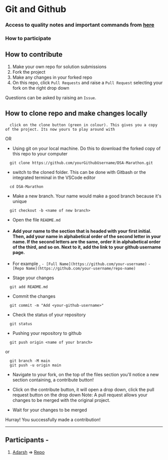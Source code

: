 # Git and Github

### Access to quality notes and important commands from [here](https://dev.to/rishabh055/what-is-version-control-system-cfi)

### How to participate

## How to contribute

1. Make your own repo for solution submissions
2. Fork the project
3. Make any changes in your forked repo
4. On this repo, click `Pull Requests` and raise a `Pull Request` selecting your fork on the right drop down

Questions can be asked by raising an `Issue`.

## How to clone repo and make changes locally

```
  click on the clone button (green in colour). This gives you a copy of the project. Its now yours to play around with
```
OR
- Using git on your local machine. Do this to download the forked copy of this repo to your computer

```
  git clone https://github.com/yourGithubUsername/DSA-Marathon.git
```

- switch to the cloned folder. This can be done with Gitbash or the integrated terminal in the VSCode editor

```
  cd DSA-Marathon
```

- Make a new branch. Your name would make a good branch because it's unique

```
  git checkout -b <name of new branch>
```

- Open the file `README.md`

- #### Add your name to the section that is headed with your first initial. Then, add your name in alphabetical order of the second letter in your name. If the second letters are the same, order it in alphabetical order of the third, and so on. Next to it, add the link to your github username page.

- For example ,
  `- [Full Name](https://github.com/your-username)`
  `- [Repo Name](https://github.com/your-username/repo-name)`

- Stage your changes

```
  git add README.md
```

- Commit the changes

```
  git commit -m "Add <your-github-username>"
```

- Check the status of your repository

```
  git status
```

- Pushing your repository to github

```
  git push origin <name of your branch>
```

or

```
  git branch -M main
  git push -u origin main
```

- Navigate to your fork, on the top of the files section you'll notice a new section containing, a contribute button!
- Click on the contribute button, it will open a drop down, click the pull request button on the drop down
  Note: A pull request allows your changes to be merged with the original project.

- Wait for your changes to be merged

Hurray! You successfully made a contribution!

---


## Participants -

1. [Adarsh](https://github.com/geeky01adarsh) => [Repo](https://github.com/geeky01adarsh/DSA-Marathon)
